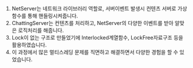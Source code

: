 1. NetServer는 네트워크 라이브러리 역할로, 서버이벤트 발생시 컨텐츠 서버로 가상함수를 통해 핸들링시켜줍니다.
2. ChattingServer는 컨텐츠를 처리하고, NetServer의 다양한 이벤트를 받아 알맞은 로직처리를 해줍니다.
3. Lock이 없는 구조로 만들었기에 Interlocked계열함수, LockFree자료구조 등을 활용하였습니다.
4. 이 과정에서 많은 멀티스레딩 문제를 직면하고 해결하면서 다양한 경험을 할 수 있었습니다.
